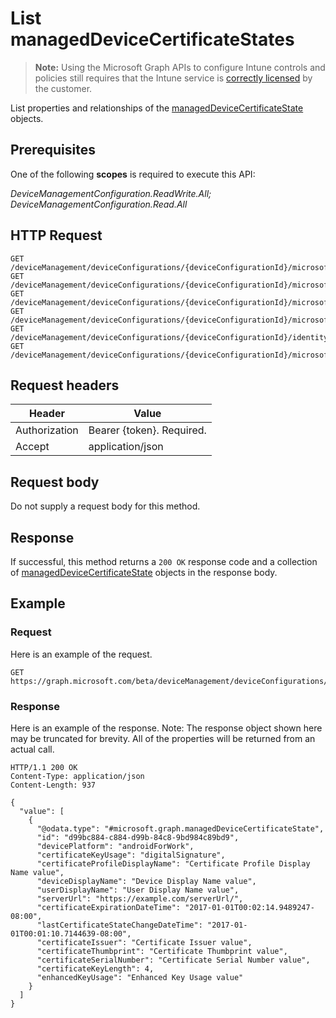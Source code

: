 ﻿# List managedDeviceCertificateStates

> **Note:** Using the Microsoft Graph APIs to configure Intune controls and policies still requires that the Intune service is [correctly licensed](https://go.microsoft.com/fwlink/?linkid=839381) by the customer.

List properties and relationships of the [managedDeviceCertificateState](../resources/intune_deviceconfig_manageddevicecertificatestate.md) objects.
## Prerequisites
One of the following **scopes** is required to execute this API:

*DeviceManagementConfiguration.ReadWrite.All; DeviceManagementConfiguration.Read.All*
## HTTP Request
<!-- {
  "blockType": "ignored"
}
-->
```http
GET /deviceManagement/deviceConfigurations/{deviceConfigurationId}/microsoft.graph.iosScepCertificateProfile/managedDeviceCertificateStates/
GET /deviceManagement/deviceConfigurations/{deviceConfigurationId}/microsoft.graph.macOSScepCertificateProfile/managedDeviceCertificateStates/
GET /deviceManagement/deviceConfigurations/{deviceConfigurationId}/microsoft.graph.androidScepCertificateProfile/managedDeviceCertificateStates/
GET /deviceManagement/deviceConfigurations/{deviceConfigurationId}/microsoft.graph.windows81SCEPCertificateProfile/managedDeviceCertificateStates/
GET /deviceManagement/deviceConfigurations/{deviceConfigurationId}/identityCertificate//microsoft.graph.androidForWorkScepCertificateProfile/managedDeviceCertificateStates/
GET /deviceManagement/deviceConfigurations/{deviceConfigurationId}/microsoft.graph.windowsPhone81VpnConfiguration/identityCertificate//microsoft.graph.windowsPhone81SCEPCertificateProfile/managedDeviceCertificateStates/
```

## Request headers
|Header|Value|
|---|---|
|Authorization|Bearer {token}. Required.|
|Accept|application/json|

## Request body
Do not supply a request body for this method.

## Response
If successful, this method returns a `200 OK` response code and a collection of [managedDeviceCertificateState](../resources/intune_deviceconfig_manageddevicecertificatestate.md) objects in the response body.

## Example
### Request
Here is an example of the request.
```http
GET https://graph.microsoft.com/beta/deviceManagement/deviceConfigurations/{deviceConfigurationId}/microsoft.graph.iosScepCertificateProfile/managedDeviceCertificateStates/
```

### Response
Here is an example of the response. Note: The response object shown here may be truncated for brevity. All of the properties will be returned from an actual call.
```http
HTTP/1.1 200 OK
Content-Type: application/json
Content-Length: 937

{
  "value": [
    {
      "@odata.type": "#microsoft.graph.managedDeviceCertificateState",
      "id": "d99bc884-c884-d99b-84c8-9bd984c89bd9",
      "devicePlatform": "androidForWork",
      "certificateKeyUsage": "digitalSignature",
      "certificateProfileDisplayName": "Certificate Profile Display Name value",
      "deviceDisplayName": "Device Display Name value",
      "userDisplayName": "User Display Name value",
      "serverUrl": "https://example.com/serverUrl/",
      "certificateExpirationDateTime": "2017-01-01T00:02:14.9489247-08:00",
      "lastCertificateStateChangeDateTime": "2017-01-01T00:01:10.7144639-08:00",
      "certificateIssuer": "Certificate Issuer value",
      "certificateThumbprint": "Certificate Thumbprint value",
      "certificateSerialNumber": "Certificate Serial Number value",
      "certificateKeyLength": 4,
      "enhancedKeyUsage": "Enhanced Key Usage value"
    }
  ]
}
```



